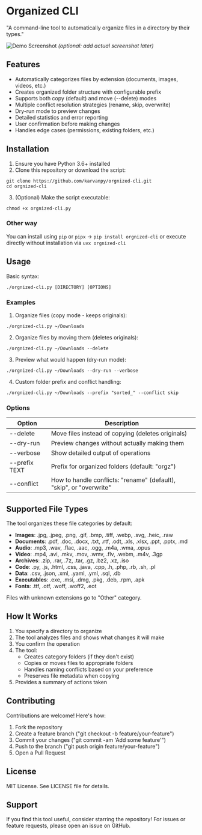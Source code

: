 # Organized CLI

"A command-line tool to automatically organize files in a directory by their types."

![Demo Screenshot](demo.png) *(optional: add actual screenshot later)*

## Features

- Automatically categorizes files by extension (documents, images, videos, etc.)
- Creates organized folder structure with configurable prefix
- Supports both copy (default) and move (--delete) modes
- Multiple conflict resolution strategies (rename, skip, overwrite)
- Dry-run mode to preview changes
- Detailed statistics and error reporting
- User confirmation before making changes
- Handles edge cases (permissions, existing folders, etc.)

## Installation

1. Ensure you have Python 3.6+ installed
2. Clone this repository or download the script:
```
git clone https://github.com/karvanpy/orgnized-cli.git
cd orgnized-cli
```

3. (Optional) Make the script executable:
```
chmod +x orgnized-cli.py
```

### Other way

You can install using `pip` or `pipx` -> `pip install orgnized-cli` or execute directly without installation via `uvx orgnized-cli`

## Usage

Basic syntax:

`./orgnized-cli.py [DIRECTORY] [OPTIONS]`

### Examples

1. Organize files (copy mode - keeps originals):

`./orgnized-cli.py ~/Downloads`

2. Organize files by moving them (deletes originals):

`./orgnized-cli.py ~/Downloads --delete`

3. Preview what would happen (dry-run mode):

`./orgnized-cli.py ~/Downloads --dry-run --verbose`

4. Custom folder prefix and conflict handling:

`./orgnized-cli.py ~/Downloads --prefix "sorted_" --conflict skip`

### Options

| Option        | Description                                                                 |
|---------------|-----------------------------------------------------------------------------|
| --delete      | Move files instead of copying (deletes originals)                           |
| --dry-run     | Preview changes without actually making them                                |
| --verbose     | Show detailed output of operations                                          |
| --prefix TEXT | Prefix for organized folders (default: "orgz")                              |
| --conflict    | How to handle conflicts: "rename" (default), "skip", or "overwrite"         |

## Supported File Types

The tool organizes these file categories by default:

- **Images**: .jpg, .jpeg, .png, .gif, .bmp, .tiff, .webp, .svg, .heic, .raw
- **Documents**: .pdf, .doc, .docx, .txt, .rtf, .odt, .xls, .xlsx, .ppt, .pptx, .md
- **Audio**: .mp3, .wav, .flac, .aac, .ogg, .m4a, .wma, .opus
- **Video**: .mp4, .avi, .mkv, .mov, .wmv, .flv, .webm, .m4v, .3gp
- **Archives**: .zip, .rar, .7z, .tar, .gz, .bz2, .xz, .iso
- **Code**: .py, .js, .html, .css, .java, .cpp, .h, .php, .rb, .sh, .pl
- **Data**: .csv, .json, .xml, .yaml, .yml, .sql, .db
- **Executables**: .exe, .msi, .dmg, .pkg, .deb, .rpm, .apk
- **Fonts**: .ttf, .otf, .woff, .woff2, .eot

Files with unknown extensions go to "Other" category.

## How It Works

1. You specify a directory to organize
2. The tool analyzes files and shows what changes it will make
3. You confirm the operation
4. The tool:
   - Creates category folders (if they don't exist)
   - Copies or moves files to appropriate folders
   - Handles naming conflicts based on your preference
   - Preserves file metadata when copying
5. Provides a summary of actions taken

## Contributing

Contributions are welcome! Here's how:

1. Fork the repository
2. Create a feature branch ("git checkout -b feature/your-feature")
3. Commit your changes ("git commit -am 'Add some feature'")
4. Push to the branch ("git push origin feature/your-feature")
5. Open a Pull Request

## License

MIT License. See LICENSE file for details.

## Support

If you find this tool useful, consider starring the repository! For issues or feature requests, please open an issue on GitHub.
